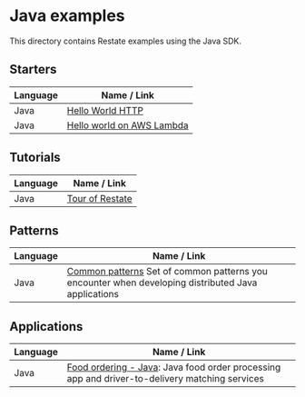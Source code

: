 # Java examples

This directory contains Restate examples using the Java SDK.

## Starters
| Language  | Name / Link                                                     |
|-----------|-----------------------------------------------------------------|
| Java      | [Hello World HTTP](hello-world-http)                       |
| Java      | [Hello world on AWS Lambda](hello-world-lambda)             |

## Tutorials
| Language | Name / Link                             |
|----------|-----------------------------------------|
| Java     | [Tour of Restate](java/tour-of-restate) |

## Patterns

| Language   | Name / Link                                                                                                             |
|------------|-------------------------------------------------------------------------------------------------------------------------|
| Java       | [Common patterns](patterns) Set of common patterns you encounter when developing distributed Java applications     |


## Applications

| Language  | Name / Link                                                     |
|-----------|-----------------------------------------------------------------|
| Java      | [Food ordering - Java](food-ordering): Java food order processing app and driver-to-delivery matching services |